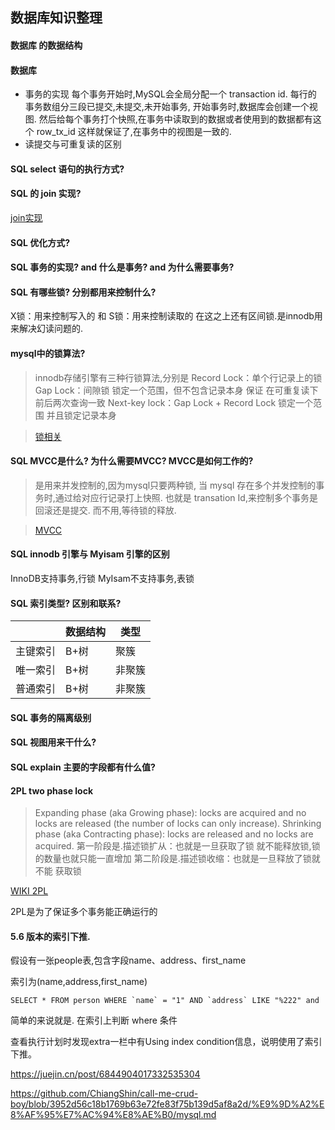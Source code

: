 ## 数据库知识整理

#### 数据库 的数据结构


#### 数据库
   - 事务的实现
        每个事务开始时,MySQL会全局分配一个 transaction id.
        每行的
        事务数组分三段已提交,未提交,未开始事务,
        开始事务时,数据库会创建一个视图.
        然后给每个事务打个快照,在事务中读取到的数据或者使用到的数据都有这个 row_tx_id
        这样就保证了,在事务中的视图是一致的.
   - 读提交与可重复读的区别
   
#### SQL select 语句的执行方式?

#### SQL 的 join 实现?

[join实现](https://zhuanlan.zhihu.com/p/54275505)

#### SQL 优化方式?

#### SQL 事务的实现? and 什么是事务? and 为什么需要事务?

#### SQL 有哪些锁? 分别都用来控制什么?
X锁：用来控制写入的
和
S锁：用来控制读取的
在这之上还有区间锁.是innodb用来解决幻读问题的.


#### mysql中的锁算法?
> innodb存储引擎有三种行锁算法,分别是
> Record Lock：单个行记录上的锁
> Gap Lock：间隙锁 锁定一个范围，但不包含记录本身
> 保证 在可重复读下 前后两次查询一致
> Next-key lock：Gap Lock + Record Lock 锁定一个范围 并且锁定记录本身

>[锁相关](https://www.zhihu.com/column/c_1104074839660294144)

#### SQL MVCC是什么? 为什么需要MVCC? MVCC是如何工作的? 
>是用来并发控制的,因为mysql只要两种锁,
当 mysql 存在多个并发控制的事务时,通过给对应行记录打上快照.
也就是 transation Id,来控制多个事务是回滚还是提交.
而不用,等待锁的释放.

> [MVCC](https://zhuanlan.zhihu.com/p/52977862)

#### SQL innodb 引擎与 Myisam 引擎的区别
InnoDB支持事务,行锁
MyIsam不支持事务,表锁

#### SQL 索引类型? 区别和联系?
|      |  数据结构 |类型|
| ---- | ---- | ----      |
| 主键索引|B+树|  聚簇      |
| 唯一索引|B+树|  非聚簇    |
| 普通索引|B+树|  非聚簇    |


#### SQL 事务的隔离级别



#### SQL 视图用来干什么?

#### SQL explain 主要的字段都有什么值?

#### 2PL two phase lock
> Expanding phase (aka Growing phase): locks are acquired and no locks are released (the number of locks can only increase).
Shrinking phase (aka Contracting phase): locks are released and no locks are acquired.
第一阶段是.描述锁扩从：也就是一旦获取了锁 就不能释放锁,锁的数量也就只能一直增加
第二阶段是.描述锁收缩：也就是一旦释放了锁就不能 获取锁

[WIKI 2PL](https://en.wikipedia.org/wiki/Two-phase_locking)

2PL是为了保证多个事务能正确运行的

#### 5.6 版本的索引下推.
假设有一张people表,包含字段name、address、first_name

索引为(name,address,first_name)

```shell
SELECT * FROM person WHERE `name` = "1" AND `address` LIKE "%222" and 
```
简单的来说就是. 在索引上判断 where 条件

查看执行计划时发现extra一栏中有Using index condition信息，说明使用了索引下推。

https://juejin.cn/post/6844904017332535304


https://github.com/ChiangShin/call-me-crud-boy/blob/3952d56c18b1769b63e72fe83f75b139d5af8a2d/%E9%9D%A2%E8%AF%95%E7%AC%94%E8%AE%B0/mysql.md